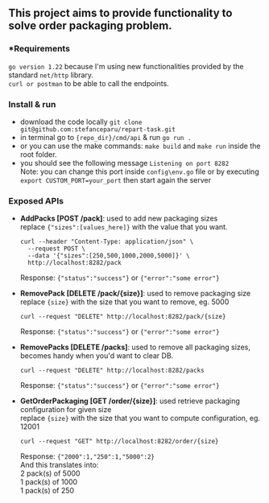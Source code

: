 ## This project aims to provide functionality to solve order packaging problem.

### *Requirements
`go version 1.22`
because I'm using new functionalities provided by the standard `net/http` library. \
`curl or postman` to be able to call the endpoints.

### Install & run
- download the code locally `git clone git@github.com:stefanceparu/repart-task.git`
- in terminal go to `{repo_dir}/cmd/api` & run `go run .`
- or you can use the make commands: `make build` and `make run` inside the root folder.
- you should see the following message `Listening on port 8282` \
Note: you can change this port inside `config\env.go` file or by executing `export CUSTOM_PORT=your_port` then start again the server

### Exposed APIs
- **AddPacks [POST /pack]**: used to add new packaging sizes \
  replace `{"sizes":[values_here]}` with the value that you want.
  ```
  curl --header "Content-Type: application/json" \
    --request POST \
    --data '{"sizes":[250,500,1000,2000,5000]}' \
    http://localhost:8282/pack
  ```
  Response: `{"status":"success"}` or `{"error":"some error"}`

- **RemovePack [DELETE /pack/{size}]**: used to remove packaging size \
replace `{size}` with the size that you want to remove, eg. 5000
  ```
  curl --request "DELETE" http://localhost:8282/pack/{size}
  ```
  Response: `{"status":"success"}` or `{"error":"some error"}` 


- **RemovePacks [DELETE /packs]**: used to remove all packaging sizes, becomes handy when you'd want to clear DB.
  ```
  curl --request "DELETE" http://localhost:8282/packs
  ```
  Response: `{"status":"success"}` or `{"error":"some error"}` 


- **GetOrderPackaging [GET /order/{size}]**: used retrieve packaging configuration for given size \
   replace `{size}` with the size that you want to compute configuration, eg. 12001
  ```
  curl --request "GET" http://localhost:8282/order/{size}
  ```
  Response: `{"2000":1,"250":1,"5000":2}` \
And this translates into: \
2 pack(s) of 5000 \
1 pack(s) of 1000 \
1 pack(s) of 250 
